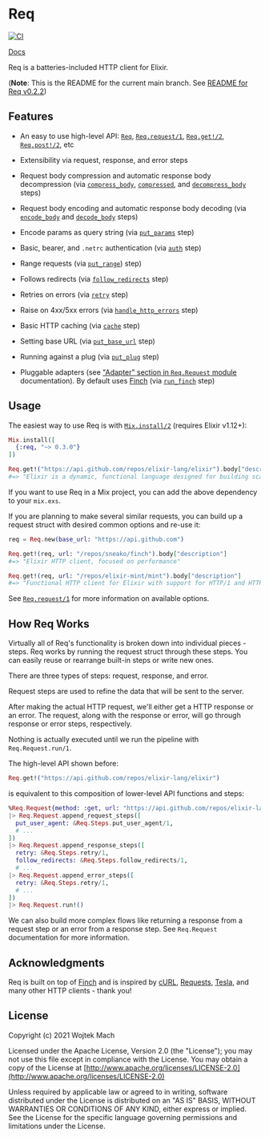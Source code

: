 # Req

[![CI](https://github.com/wojtekmach/req/actions/workflows/ci.yml/badge.svg)](https://github.com/wojtekmach/req/actions/workflows/ci.yml)

[Docs](https://hexdocs.pm/req)

Req is a batteries-included HTTP client for Elixir.

(**Note**: This is the README for the current main branch. See [README for Req v0.2.2](https://github.com/wojtekmach/req/tree/v0.2.2#readme))

## Features

  * An easy to use high-level API: [`Req`][req], [`Req.request/1`][req.request], [`Req.get!/2`][req.get!], [`Req.post!/2`][req.post!], etc

  * Extensibility via request, response, and error steps

  * Request body compression and automatic response body decompression (via [`compress_body`][compress_body], [`compressed`][compressed], and [`decompress_body`][decompress_body] steps)

  * Request body encoding and automatic response body decoding (via [`encode_body`][encode_body]
    and [`decode_body`][decode_body] steps)

  * Encode params as query string (via [`put_params`][put_params] step)

  * Basic, bearer, and `.netrc` authentication (via [`auth`][auth] step)

  * Range requests (via [`put_range`][put_range]) step)

  * Follows redirects (via [`follow_redirects`][follow_redirects] step)

  * Retries on errors (via [`retry`][retry] step)

  * Raise on 4xx/5xx errors (via [`handle_http_errors`][handle_http_errors] step)

  * Basic HTTP caching (via [`cache`][cache] step)

  * Setting base URL (via [`put_base_url`][put_base_url] step)

  * Running against a plug (via [`put_plug`][put_plug] step)

  * Pluggable adapters (see ["Adapter" section in `Req.Request` module][adapter] documentation).
    By default uses [Finch][finch] (via [`run_finch`][run_finch] step)

[req]: https://hexdocs.pm/req/Req.html
[req.request]: https://hexdocs.pm/req/Req.html#request/1
[req.get!]: https://hexdocs.pm/req/Req.html#get!/2
[req.post!]: https://hexdocs.pm/req/Req.html#post!/2
[compressed]: https://hexdocs.pm/req/Req.Steps.html#compressed/1
[decompress_body]: https://hexdocs.pm/req/Req.Steps.html#decompress_body/1
[encode_body]: https://hexdocs.pm/req/Req.Steps.html#encode_body/1
[decode_body]: https://hexdocs.pm/req/Req.Steps.html#decode_body/1
[put_params]: https://hexdocs.pm/req/Req.Steps.html#put_params/1
[auth]: https://hexdocs.pm/req/Req.Steps.html#auth/1
[put_range]: https://hexdocs.pm/req/Req.Steps.html#put_range/1
[follow_redirects]: https://hexdocs.pm/req/Req.Steps.html#follow_redirects/1
[retry]: https://hexdocs.pm/req/Req.Steps.html#retry/1
[handle_http_errors]: https://hexdocs.pm/req/Req.Steps.html#handle_http_errors/1
[cache]: https://hexdocs.pm/req/Req.Steps.html#cache/1
[put_base_url]: https://hexdocs.pm/req/Req.Steps.html#put_base_url/1
[put_plug]: https://hexdocs.pm/req/Req.Steps.html#put_plug/1
[compress_body]: https://hexdocs.pm/req/Req.Steps.html#compress_body/1
[adapter]: https://hexdocs.pm/req/Req.Request.html#module-adapter
[run_finch]: https://hexdocs.pm/req/Req.Steps.html#run_finch/1
[finch]: https://github.com/sneako/finch

## Usage

The easiest way to use Req is with [`Mix.install/2`](https://hexdocs.pm/mix/Mix.html#install/2) (requires Elixir v1.12+):

```elixir
Mix.install([
  {:req, "~> 0.3.0"}
])

Req.get!("https://api.github.com/repos/elixir-lang/elixir").body["description"]
#=> "Elixir is a dynamic, functional language designed for building scalable and maintainable applications"
```

If you want to use Req in a Mix project, you can add the above dependency to your `mix.exs`.

If you are planning to make several similar requests, you can build up a request struct with
desired common options and re-use it:

```elixir
req = Req.new(base_url: "https://api.github.com")

Req.get!(req, url: "/repos/sneako/finch").body["description"]
#=> "Elixir HTTP client, focused on performance"

Req.get!(req, url: "/repos/elixir-mint/mint").body["description"]
#=> "Functional HTTP client for Elixir with support for HTTP/1 and HTTP/2."
```

See [`Req.request/1`](https://hexdocs.pm/req/Req.html#request/1) for more information on available
options.

## How Req Works

Virtually all of Req's functionality is broken down into individual pieces - steps. Req works by
running the request struct through these steps. You can easily reuse or rearrange built-in steps
or write new ones.

There are three types of steps: request, response, and error.

Request steps are used to refine the data that will be sent to the server.

After making the actual HTTP request, we'll either get a HTTP response or an error.
The request, along with the response or error, will go through response or
error steps, respectively.

Nothing is actually executed until we run the pipeline with `Req.Request.run/1`.

The high-level API shown before:

```elixir
Req.get!("https://api.github.com/repos/elixir-lang/elixir")
```

is equivalent to this composition of lower-level API functions and steps:

```elixir
%Req.Request{method: :get, url: "https://api.github.com/repos/elixir-lang/elixir"}
|> Req.Request.append_request_steps([
  put_user_agent: &Req.Steps.put_user_agent/1,
  # ...
])
|> Req.Request.append_response_steps([
  retry: &Req.Steps.retry/1,
  follow_redirects: &Req.Steps.follow_redirects/1,
  # ...
|> Req.Request.append_error_steps([
  retry: &Req.Steps.retry/1,
  # ...
])
|> Req.Request.run!()
```

We can also build more complex flows like returning a response from a request step
or an error from a response step. See `Req.Request` documentation for more information.

## Acknowledgments

Req is built on top of [Finch](http://github.com/keathley/finch) and is inspired by [cURL](https://curl.se), [Requests](https://docs.python-requests.org/en/master/), [Tesla](https://github.com/teamon/tesla), and many other HTTP clients - thank you!

## License

Copyright (c) 2021 Wojtek Mach

Licensed under the Apache License, Version 2.0 (the "License");
you may not use this file except in compliance with the License.
You may obtain a copy of the License at [http://www.apache.org/licenses/LICENSE-2.0](http://www.apache.org/licenses/LICENSE-2.0)

Unless required by applicable law or agreed to in writing, software
distributed under the License is distributed on an "AS IS" BASIS,
WITHOUT WARRANTIES OR CONDITIONS OF ANY KIND, either express or implied.
See the License for the specific language governing permissions and
limitations under the License.
